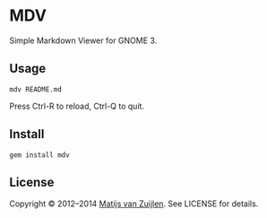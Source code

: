 # MDV

Simple Markdown Viewer for GNOME 3.

## Usage

    mdv README.md

Press Ctrl-R to reload, Ctrl-Q to quit.

## Install

    gem install mdv

## License

Copyright &copy; 2012&ndash;2014 [Matijs van Zuijlen](http://www.matijs.net).
See LICENSE for details.
